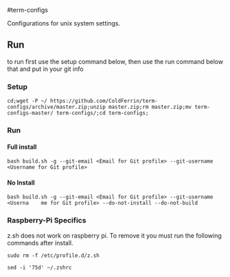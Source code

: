#term-configs

Configurations for unix system settings.

## Run

to run first use the setup command below, then use the run command below that and put in your git info

### Setup

`cd;wget -P ~/ https://github.com/ColdFerrin/term-configs/archive/master.zip;unzip master.zip;rm master.zip;mv term-configs-master/ term-configs/;cd term-configs;`

### Run

#### Full install
`bash build.sh -g --git-email <Email for Git profile> --git-username <Username for Git profile>`

#### No Install
`bash build.sh -g --git-email <Email for Git profile> --git-username <Userna    me for Git profile> --do-not-install --do-not-build`

### Raspberry-Pi Specifics

z.sh does not work on raspberry pi. To remove it you must run the following
commands after install. 

`sudo rm -f /etc/profile.d/z.sh`

`sed -i '75d' ~/.zshrc`

